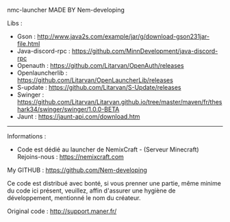 nmc-launcher MADE BY Nem-developing

Libs : 
- Gson : http://www.java2s.com/example/jar/g/download-gson231jar-file.html
- Java-discord-rpc : https://github.com/MinnDevelopment/java-discord-rpc
- Openauth : https://github.com/Litarvan/OpenAuth/releases
- Openlauncherlib : https://github.com/Litarvan/OpenLauncherLib/releases
- S-update : https://github.com/Litarvan/S-Update/releases
- Swinger : https://github.com/Litarvan/Litarvan.github.io/tree/master/maven/fr/theshark34/swinger/swinger/1.0.0-BETA
- Jaunt : https://jaunt-api.com/download.htm

-----------------------------
Informations : 
- Code est dédié au launcher de NemixCraft  -  (Serveur Minecraft)
Rejoins-nous : https://nemixcraft.com

My GITHUB : https://github.com/Nem-developing

Ce code est distribué avec bonté, si vous prenner une partie, même minime du code ici présent, veuillez, affin d'assurer une hygiène de développement, mentionné le nom du créateur.

Original code : http://support.maner.fr/
